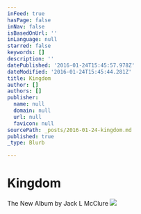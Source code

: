 ```yaml
---
inFeed: true
hasPage: false
inNav: false
isBasedOnUrl: ''
inLanguage: null
starred: false
keywords: []
description: ''
datePublished: '2016-01-24T15:45:57.978Z'
dateModified: '2016-01-24T15:45:44.281Z'
title: Kingdom
author: []
authors: []
publisher:
  name: null
  domain: null
  url: null
  favicon: null
sourcePath: _posts/2016-01-24-kingdom.md
published: true
_type: Blurb

---
```

# Kingdom

The New Album by Jack L McClure
![](https://the-grid-user-content.s3-us-west-2.amazonaws.com/247546d6-1333-4c4c-846e-c67fff977893.jpg)